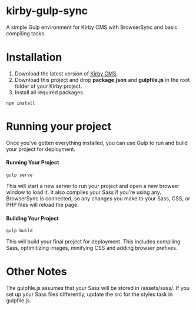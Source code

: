 # kirby-gulp-sync
A simple Gulp environment for Kirby CMS with BrowserSync and basic compiling tasks.

# Installation
1. Download the latest version of [Kirby CMS](https://getkirby.com/downloads).
2. Download this project and drop **package.json** and **gulpfile.js** in the root folder of your Kirby project.
3. Install all required packages
```
npm install
```

# Running your project
Once you've gotten everything installed, you can use Gulp to run and build your project for deployment.

#### Running Your Project
```
gulp serve
```
This will start a new server to run your project and open a new browser window to load it. It also compiles your Sass if you're using any. BrowserSync is connected, so any changes you make to your Sass, CSS, or PHP files will reload the page.

#### Building Your Project
```
gulp build
```
This will build your final project for deployment. This includes compiling Sass, optimitizing images, minifying CSS and adding browser prefixes.

# Other Notes
The gulpfile.js assumes that your Sass will be stored in /assets/sass/. If you set up your Sass files differently, update the src for the styles task in gulpfile.js.
